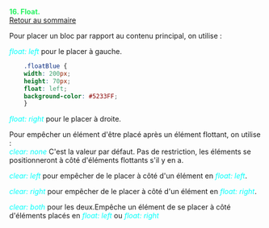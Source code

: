 
<span style="color:#26f260;">**16. Float.**</span><br>
[Retour au sommaire](1-Sommaire.md)<br>

Pour placer un bloc par rapport au contenu principal, on utilise :

<span style="color:#00fffb;">*float: left*</span> pour le placer à gauche.<br>
````css
    .floatBlue {
    width: 200px;
    height: 70px;
    float: left;
    background-color: #5233FF;
    }
````
<span style="color:#00fffb;">*float: right*</span> pour le placer à droite.<br>

Pour empêcher un élément d'être placé après un élément flottant, on utilise :<br>
<span style="color:#00fffb;">*clear: none*</span> C'est la valeur par défaut. Pas de restriction, les éléments se positionneront à côté d'éléments flottants s'il y en a.<br>

<span style="color:#00fffb;">*clear: left*</span> pour empêcher de le placer à côté d'un élément en <span style="color:#00fffb;">*float: left*</span>.<br>

<span style="color:#00fffb;">*clear: right*</span> pour empêcher de le placer à côté d'un élément en <span style="color:#00fffb;">*float: right*</span>.<br>

<span style="color:#00fffb;">*clear: both*</span> pour les deux.Empêche un élément de se placer à côté d'éléments placés en <span style="color:#00fffb;">*float: left*</span> ou <span style="color:#00fffb;">*float: right*</span><br>